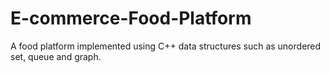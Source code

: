# E-commerce-Food-Platform
A food platform implemented using C++ data structures such as unordered set, queue and graph.
